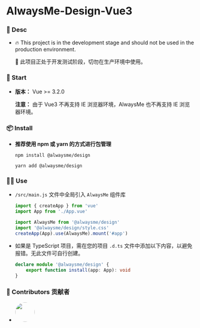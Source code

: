 # AlwaysMe-Design-Vue3

### 📌 Desc

-   🔥 This project is in the development stage and should not be used in the production environment.

    👻 此项目正处于开发测试阶段，切勿在生产环境中使用。

### 💫 Start

-   **版本：** Vue >= 3.2.0

     **注意：** 由于 Vue3 不再支持 IE 浏览器环境，AlwaysMe 也不再支持 IE 浏览器环境。

### 📦️ Install

-   **推荐使用 npm 或 yarn 的方式进行包管理**

    `npm install @alwaysme/design`

    `yarn add @alwaysme/design`

### 🧑‍💻 Use

-   `/src/main.js` 文件中全局引入 `AlwaysMe` 组件库

    ```javascript
    import { createApp } from 'vue'
    import App from './App.vue'

    import AlwaysMe from '@alwaysme/design'
    import '@alwaysme/design/style.css'
    createApp(App).use(AlwaysMe).mount('#app')
    ```

-   如果是 TypeScript 项目，需在您的项目 `.d.ts` 文件中添加以下内容，以避免报错。无此文件可自行创建。

    ```typescript
    declare module '@alwaysme/design' {
        export function install(app: App): void
    }
    ```

###  📌 Contributors 贡献者
-   <a href="https://github.com/Alwaysmeo" target="_blank"><img src="https://avatars.githubusercontent.com/u/62600916?v=4" height="52" style="border-radius: 50%"></a>